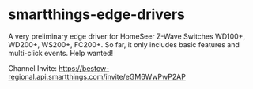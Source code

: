 # smartthings-edge-drivers

A very preliminary edge driver for HomeSeer Z-Wave Switches WD100+, WD200+, WS200+, FC200+.
So far, it only includes basic features and multi-click events.
Help wanted!

Channel Invite:
https://bestow-regional.api.smartthings.com/invite/eGM6WwPwP2AP 
